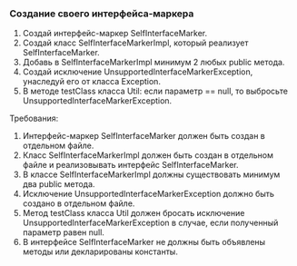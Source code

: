 
### Создание своего интерфейса-маркера

1. Создай интерфейс-маркер SelfInterfaceMarker.
2. Создай класс SelfInterfaceMarkerImpl, который реализует SelfInterfaceMarker.
3. Добавь в SelfInterfaceMarkerImpl минимум 2 любых public метода.
4. Создай исключение UnsupportedInterfaceMarkerException, унаследуй его от класса Exception.
5. В методе testClass класса Util: если параметр == null, то выбросьте UnsupportedInterfaceMarkerException.


Требования:
1.	Интерфейс-маркер SelfInterfaceMarker должен быть создан в отдельном файле.
2.	Класс SelfInterfaceMarkerImpl должен быть создан в отдельном файле и реализовывать интерфейс SelfInterfaceMarker.
3.	В классе SelfInterfaceMarkerImpl должны существовать минимум два public метода.
4.	Исключение UnsupportedInterfaceMarkerException должно быть создано в отдельном файле.
5.	Метод testClass класса Util должен бросать исключение UnsupportedInterfaceMarkerException в случае, если полученный параметр равен null.
6.	В интерфейсе SelfInterfaceMarker не должны быть объявлены методы или декларированы константы.


